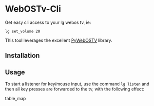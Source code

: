 # WebOSTv-Cli

Get easy cli access to your lg webos tv, ie:

`lg set_volume 20`

This tool leverages the excellent [PyWebOSTV](https://github.com/supersaiyanmode/PyWebOSTV) library.

## Installation

## Usage

To start a listener for key/mouse input, use the command
`lg listen`
and then all key presses are forwarded to the tv, with the following effect:

table_map